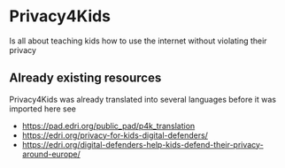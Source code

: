 # Privacy4Kids
Is all about teaching kids how to use the internet without violating their privacy

## Already existing resources
Privacy4Kids was already translated into several languages before it was imported here see
* https://pad.edri.org/public_pad/p4k_translation
* https://edri.org/privacy-for-kids-digital-defenders/
* https://edri.org/digital-defenders-help-kids-defend-their-privacy-around-europe/
